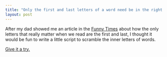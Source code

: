 ```yaml
---
title: "Only the first and last letters of a word need be in the right place"
layout: post
---
```


After my dad showed me an article in the [Funny
Times](http://www.funnytimes.com/) about how the only letters that really
matter when we read are the first and last, I thought it would be fun to write
a little script to scramble the inner letters of words.

[Give it a try.](/projects/garble-text/)
